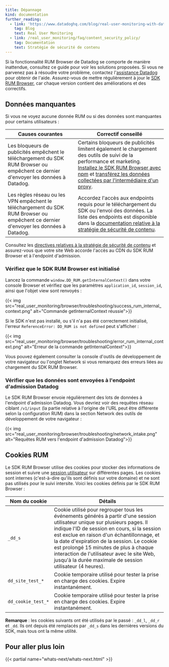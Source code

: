 ```yaml
---
title: Dépannage
kind: documentation
further_reading:
  - link: 'https://www.datadoghq.com/blog/real-user-monitoring-with-datadog/'
    tag: Blog
    text: Real User Monitoring
  - link: /real_user_monitoring/faq/content_security_policy/
    tag: Documentation
    text: Stratégie de sécurité de contenu
---
```

Si la fonctionnalité RUM Browser de Datadog se comporte de manière inattendue, consultez ce guide pour voir les solutions proposées. Si vous ne parvenez pas à résoudre votre problème, contactez l'[assistance Datadog][1] pour obtenir de l'aide. Assurez-vous de mettre régulièrement à jour le [SDK RUM Browser][2], car chaque version contient des améliorations et des correctifs.

## Données manquantes

Si vous ne voyez aucune donnée RUM ou si des données sont manquantes pour certains utilisateurs :

| Causes courantes                                                                                               | Correctif conseillé                                                                                                                                                                                          |
| ----------------------------------------------------------------------------------------------------------- | -------------------------------------------------------------------------------------------------------------------------------------------------------------------------------------------------------- |
| Les bloqueurs de publicités empêchent le téléchargement du SDK RUM Browser ou empêchent ce dernier d'envoyer les données à Datadog.     | Certains bloqueurs de publicités limitent également le chargement des outils de suivi de la performance et marketing. [Installez le SDK RUM Browser avec npm][3] et [transférez les données collectées par l'intermédiaire d'un proxy][4]. |
| Les règles réseau ou les VPN empêchent le téléchargement du SDK RUM Browser ou empêchent ce dernier d'envoyer les données à Datadog. | Accordez l'accès aux endpoints requis pour le téléchargement du SDK ou l'envoi des données. La liste des endpoints est disponible dans la [documentation relative à la stratégie de sécurité de contenu][5].                                        |

Consultez les [directives relatives à la stratégie de sécurité de contenu][6] et assurez-vous que votre site Web accorde l'accès au CDN du SDK RUM Browser et à l'endpoint d'admission.

### Vérifiez que le SDK RUM Browser est initialisé

Lancez la commande `window.DD_RUM.getInternalContext()` dans votre console Browser et vérifiez que les paramètres `application_id`, `session_id`, ainsi que l'objet view sont renvoyés :

{{< img src="real_user_monitoring/browser/troubleshooting/success_rum_internal_context.png" alt="Commande getInternalContext réussie">}}

Si le SDK n'est pas installé, ou s'il n'a pas été correctement initialisé, l'erreur `ReferenceError: DD_RUM is not defined` peut s'afficher :

{{< img src="real_user_monitoring/browser/troubleshooting/error_rum_internal_context.png" alt="Erreur de la commande getInternalContext">}}

Vous pouvez également consulter la console d'outils de développement de votre navigateur ou l'onglet Network si vous remarquez des erreurs liées au chargement du SDK RUM Browser.

### Vérifier que les données sont envoyées à l'endpoint d'admission Datadog

Le SDK RUM Browser envoie régulièrement des lots de données à l'endpoint d'admission Datadog. Vous devriez voir des requêtes réseau ciblant `/v1/input` (la partie relative à l'origine de l'URL peut être différente selon la configuration RUM) dans la section Network des outils de développement de votre navigateur :

{{< img src="real_user_monitoring/browser/troubleshooting/network_intake.png" alt="Requêtes RUM vers l'endpoint d'admission Datadog">}}

## Cookies RUM

Le SDK RUM Browser utilise des cookies pour stocker des informations de session et suivre une [session utilisateur][6] sur différentes pages. Les cookies sont internes (c'est-à-dire qu'ils sont définis sur votre domaine) et ne sont pas utilisés pour le suivi intersite. Voici les cookies définis par le SDK RUM Browser :

| Nom du cookie        | Détails                                                                                                                                                                                                                                                                                                  |
| ------------------ | -------------------------------------------------------------------------------------------------------------------------------------------------------------------------------------------------------------------------------------------------------------------------------------------------------- |
| `_dd_s`             | Cookie utilisé pour regrouper tous les événements générés à partir d'une session utilisateur unique sur plusieurs pages. Il indique l'ID de session en cours, si la session est exclue en raison d'un échantillonnage, et la date d'expiration de la session. Le cookie est prolongé 15 minutes de plus à chaque interaction de l'utilisateur avec le site Web, jusqu'à la durée maximale de session utilisateur (4 heures).|
| `dd_site_test_*`   | Cookie temporaire utilisé pour tester la prise en charge des cookies. Expire instantanément.                                                                                                                                                                                                                                     |
| `dd_cookie_test_*` | Cookie temporaire utilisé pour tester la prise en charge des cookies. Expire instantanément.                                                                                                                                                                                                                                     |

**Remarque** : les cookies suivants ont été utilisés par le passé : `_dd_l`, `_dd_r` et `_dd`. Ils ont depuis été remplacés par `_dd_s` dans les dernières versions du SDK, mais tous ont la même utilité.

## Pour aller plus loin

{{< partial name="whats-next/whats-next.html" >}}

[1]: /fr/help
[2]: https://github.com/DataDog/browser-sdk/blob/main/CHANGELOG.md
[3]: /fr/real_user_monitoring/browser/#npm
[4]: /fr/real_user_monitoring/faq/proxy_rum_data/?tab=npm
[5]: /fr/real_user_monitoring/faq/content_security_policy/
[6]: /fr/real_user_monitoring/browser/data_collected/?tab=session
